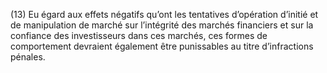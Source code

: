 (13) Eu égard aux effets négatifs qu’ont les tentatives d’opération d’initié et de manipulation de marché sur l’intégrité des marchés financiers et sur la confiance des investisseurs dans ces marchés, ces formes de comportement devraient également être punissables au titre d’infractions pénales.